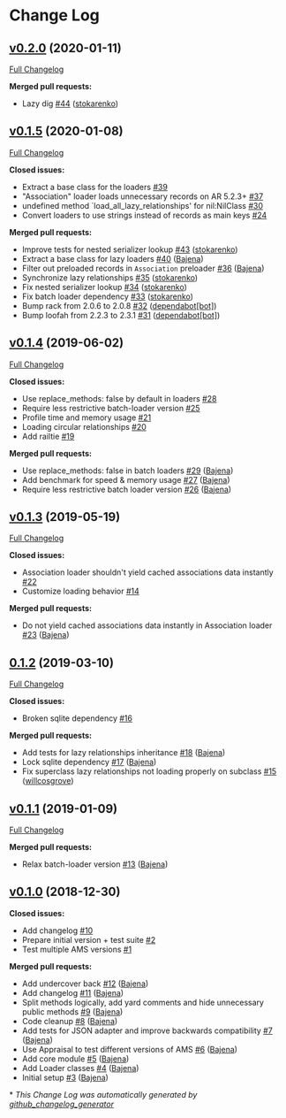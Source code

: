# Change Log

## [v0.2.0](https://github.com/Bajena/ams_lazy_relationships/tree/v0.2.0) (2020-01-11)
[Full Changelog](https://github.com/Bajena/ams_lazy_relationships/compare/v0.1.5...v0.2.0)

**Merged pull requests:**

- Lazy dig [\#44](https://github.com/Bajena/ams_lazy_relationships/pull/44) ([stokarenko](https://github.com/stokarenko))

## [v0.1.5](https://github.com/Bajena/ams_lazy_relationships/tree/v0.1.5) (2020-01-08)
[Full Changelog](https://github.com/Bajena/ams_lazy_relationships/compare/v0.1.4...v0.1.5)

**Closed issues:**

- Extract a base class for the loaders [\#39](https://github.com/Bajena/ams_lazy_relationships/issues/39)
- "Association" loader loads unnecessary records on AR 5.2.3+ [\#37](https://github.com/Bajena/ams_lazy_relationships/issues/37)
- undefined method `load\_all\_lazy\_relationships' for nil:NilClass [\#30](https://github.com/Bajena/ams_lazy_relationships/issues/30)
- Convert loaders to use strings instead of records as main keys [\#24](https://github.com/Bajena/ams_lazy_relationships/issues/24)

**Merged pull requests:**

- Improve tests for nested serializer lookup [\#43](https://github.com/Bajena/ams_lazy_relationships/pull/43) ([stokarenko](https://github.com/stokarenko))
- Extract a base class for lazy loaders [\#40](https://github.com/Bajena/ams_lazy_relationships/pull/40) ([Bajena](https://github.com/Bajena))
- Filter out preloaded records in `Association` preloader [\#36](https://github.com/Bajena/ams_lazy_relationships/pull/36) ([Bajena](https://github.com/Bajena))
- Synchronize lazy relationships [\#35](https://github.com/Bajena/ams_lazy_relationships/pull/35) ([stokarenko](https://github.com/stokarenko))
- Fix nested serializer lookup [\#34](https://github.com/Bajena/ams_lazy_relationships/pull/34) ([stokarenko](https://github.com/stokarenko))
- Fix batch loader dependency [\#33](https://github.com/Bajena/ams_lazy_relationships/pull/33) ([stokarenko](https://github.com/stokarenko))
- Bump rack from 2.0.6 to 2.0.8 [\#32](https://github.com/Bajena/ams_lazy_relationships/pull/32) ([dependabot[bot]](https://github.com/apps/dependabot))
- Bump loofah from 2.2.3 to 2.3.1 [\#31](https://github.com/Bajena/ams_lazy_relationships/pull/31) ([dependabot[bot]](https://github.com/apps/dependabot))

## [v0.1.4](https://github.com/Bajena/ams_lazy_relationships/tree/v0.1.4) (2019-06-02)
[Full Changelog](https://github.com/Bajena/ams_lazy_relationships/compare/v0.1.3...v0.1.4)

**Closed issues:**

- Use replace\_methods: false by default in loaders [\#28](https://github.com/Bajena/ams_lazy_relationships/issues/28)
- Require less restrictive batch-loader version [\#25](https://github.com/Bajena/ams_lazy_relationships/issues/25)
- Profile time and memory usage [\#21](https://github.com/Bajena/ams_lazy_relationships/issues/21)
- Loading circular relationships [\#20](https://github.com/Bajena/ams_lazy_relationships/issues/20)
- Add railtie [\#19](https://github.com/Bajena/ams_lazy_relationships/issues/19)

**Merged pull requests:**

- Use replace\_methods: false in batch loaders [\#29](https://github.com/Bajena/ams_lazy_relationships/pull/29) ([Bajena](https://github.com/Bajena))
- Add benchmark for speed & memory usage [\#27](https://github.com/Bajena/ams_lazy_relationships/pull/27) ([Bajena](https://github.com/Bajena))
- Require less restrictive batch loader version [\#26](https://github.com/Bajena/ams_lazy_relationships/pull/26) ([Bajena](https://github.com/Bajena))

## [v0.1.3](https://github.com/Bajena/ams_lazy_relationships/tree/v0.1.3) (2019-05-19)
[Full Changelog](https://github.com/Bajena/ams_lazy_relationships/compare/0.1.2...v0.1.3)

**Closed issues:**

- Association loader shouldn't yield cached associations data instantly  [\#22](https://github.com/Bajena/ams_lazy_relationships/issues/22)
- Customize loading behavior [\#14](https://github.com/Bajena/ams_lazy_relationships/issues/14)

**Merged pull requests:**

- Do not yield cached associations data instantly in Association loader [\#23](https://github.com/Bajena/ams_lazy_relationships/pull/23) ([Bajena](https://github.com/Bajena))

## [0.1.2](https://github.com/Bajena/ams_lazy_relationships/tree/0.1.2) (2019-03-10)
[Full Changelog](https://github.com/Bajena/ams_lazy_relationships/compare/v0.1.1...0.1.2)

**Closed issues:**

- Broken sqlite dependency [\#16](https://github.com/Bajena/ams_lazy_relationships/issues/16)

**Merged pull requests:**

- Add tests for lazy relationships inheritance [\#18](https://github.com/Bajena/ams_lazy_relationships/pull/18) ([Bajena](https://github.com/Bajena))
- Lock sqlite dependency [\#17](https://github.com/Bajena/ams_lazy_relationships/pull/17) ([Bajena](https://github.com/Bajena))
- Fix superclass lazy relationships not loading properly on subclass [\#15](https://github.com/Bajena/ams_lazy_relationships/pull/15) ([willcosgrove](https://github.com/willcosgrove))

## [v0.1.1](https://github.com/Bajena/ams_lazy_relationships/tree/v0.1.1) (2019-01-09)
[Full Changelog](https://github.com/Bajena/ams_lazy_relationships/compare/v0.1.0...v0.1.1)

**Merged pull requests:**

- Relax batch-loader version [\#13](https://github.com/Bajena/ams_lazy_relationships/pull/13) ([Bajena](https://github.com/Bajena))

## [v0.1.0](https://github.com/Bajena/ams_lazy_relationships/tree/v0.1.0) (2018-12-30)
**Closed issues:**

- Add changelog [\#10](https://github.com/Bajena/ams_lazy_relationships/issues/10)
- Prepare initial version + test suite [\#2](https://github.com/Bajena/ams_lazy_relationships/issues/2)
- Test multiple AMS versions [\#1](https://github.com/Bajena/ams_lazy_relationships/issues/1)

**Merged pull requests:**

- Add undercover back [\#12](https://github.com/Bajena/ams_lazy_relationships/pull/12) ([Bajena](https://github.com/Bajena))
- Add changelog [\#11](https://github.com/Bajena/ams_lazy_relationships/pull/11) ([Bajena](https://github.com/Bajena))
- Split methods logically, add yard comments and hide unnecessary public methods [\#9](https://github.com/Bajena/ams_lazy_relationships/pull/9) ([Bajena](https://github.com/Bajena))
- Code cleanup [\#8](https://github.com/Bajena/ams_lazy_relationships/pull/8) ([Bajena](https://github.com/Bajena))
- Add tests for JSON adapter and improve backwards compatibility [\#7](https://github.com/Bajena/ams_lazy_relationships/pull/7) ([Bajena](https://github.com/Bajena))
- Use Appraisal to test different versions of AMS [\#6](https://github.com/Bajena/ams_lazy_relationships/pull/6) ([Bajena](https://github.com/Bajena))
- Add core module [\#5](https://github.com/Bajena/ams_lazy_relationships/pull/5) ([Bajena](https://github.com/Bajena))
- Add Loader classes [\#4](https://github.com/Bajena/ams_lazy_relationships/pull/4) ([Bajena](https://github.com/Bajena))
- Initial setup [\#3](https://github.com/Bajena/ams_lazy_relationships/pull/3) ([Bajena](https://github.com/Bajena))



\* *This Change Log was automatically generated by [github_changelog_generator](https://github.com/skywinder/Github-Changelog-Generator)*